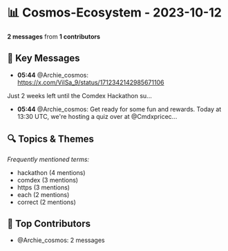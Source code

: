 # 📊 Cosmos-Ecosystem - 2023-10-12
**2 messages** from **1 contributors**

## 💬 Key Messages
- **05:44** @Archie_cosmos: https://x.com/VilSa_9/status/1712342142985671106

Just 2 weeks left until the Comdex Hackathon su...
- **05:44** @Archie_cosmos: Get ready for some fun and rewards.
 Today at 13:30 UTC, we're hosting a quiz over at @Cmdxpricec...

## 🔍 Topics & Themes
*Frequently mentioned terms:*
- hackathon (4 mentions)
- comdex (3 mentions)
- https (3 mentions)
- each (2 mentions)
- correct (2 mentions)

## 👥 Top Contributors
- @Archie_cosmos: 2 messages